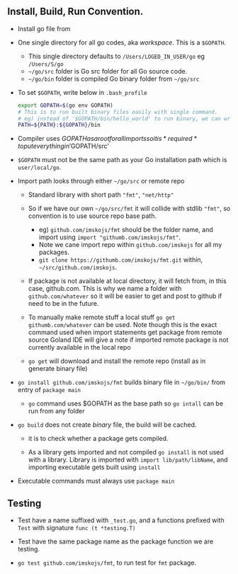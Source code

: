 ## Install, Build, Run Convention.
* Install go file from

* One single directory for all go codes, aka *workspace*. This is a `$GOPATH`.
    * This single directory defaults to `/Users/LOGED_IN_USER/go` eg `/Users/S/go`
    * `~/go/src` folder is Go src folder for all Go source code.
    * `~/go/bin` folder is compiled Go binary folder from `~/go/src`
    
* To set `$GOPATH`, write below in `.bash_profile`
    ```bash
    export GOPATH=$(go env GOPATH)
    # This is to run built binary files easily with single command.
    # eg) instead of '$GOPATH/bin/hello_world' to run binary, we can write just 'hello_world'
    PATH=${PATH}:${GOPATH}/bin 
    ```

* Compiler uses $GOPATH as a root for all imports so it is *required* to put everything in '$GOPATH/src'

* `$GOPATH` must not be the same path as your Go installation path which is `user/local/go`.

* Import path looks through either `~/go/src` or remote repo

    * Standard library with short path `"fmt"`, `"net/http"`
    
    * So if we have our own `~/go/src/fmt` it will collide with stdlib `"fmt"`, so convention is to use source repo base path.
        * eg) `github.com/imskojs/fmt` should be the folder name, and import using `import "githumb.com/imskojs/fmt"`.
        * Note we cane import repo within `github.com/imskojs` for all my packages. 
        * `git clone https://githumb.com/imskojs/fmt.git` within, `~/src/github.com/imskojs`.
        
    * If package is not available at local directory, it will fetch from, in this case, github.com.
    This is why we name a folder with `github.com/whatever` so it will be easier to get and post to github if need to be in the future.
    
    * To manually make remote stuff a local stuff `go get githumb.com/whatever` can be used. 
    Note though this is the exact command used when import statements get package from remote source
    Goland IDE will give a note if imported remote package is not currently available in the local repo
    
    * `go get` will download and install the remote repo (install as in generate binary file)
        
* `go install github.com/imskojs/fmt` builds binary file in `~/go/bin/` from entry of `package main`
    * `go` command uses $GOPATH as the base path so `go intall` can be run from any folder
   
* `go build` does not create *binary* file, the build will be cached.
    * it is to check whether a package gets compiled.
    
    * As a library gets imported and not compiled `go install` is not used with a library.
    Library is imported with `import lib/path/libName`, and importing executable gets built using `install`
    
* Executable commands must always use `package main`

## Testing
* Test have a name suffixed with `_test.go`, and a functions prefixed with `Test` with signature `func (t *testing.T)`

* Test have the same package name as the package function we are testing.

* `go test github.com/imskojs/fmt`, to run test for `fmt` package.
